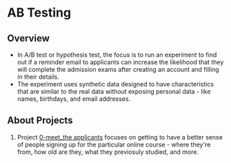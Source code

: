 # AB Testing

## Overview
- In A/B test or hypothesis test, the focus is to run an experiment to find out if a reminder email to applicants can increase the likelihood that they will complete the admission exams after creating an account and filling in their details.
- The experiment uses synthetic data designed to have characteristics that are similar to the real data without exposing personal data - like names, birthdays, and email addresses.
## About Projects
1. Project [0-meet_the applicants](0-meet_course_applicants.ipynb)  focuses on getting to have a better sense of people signing up for the particular online course - where they're from, how old are they, what they previosuly studied, and more. 
